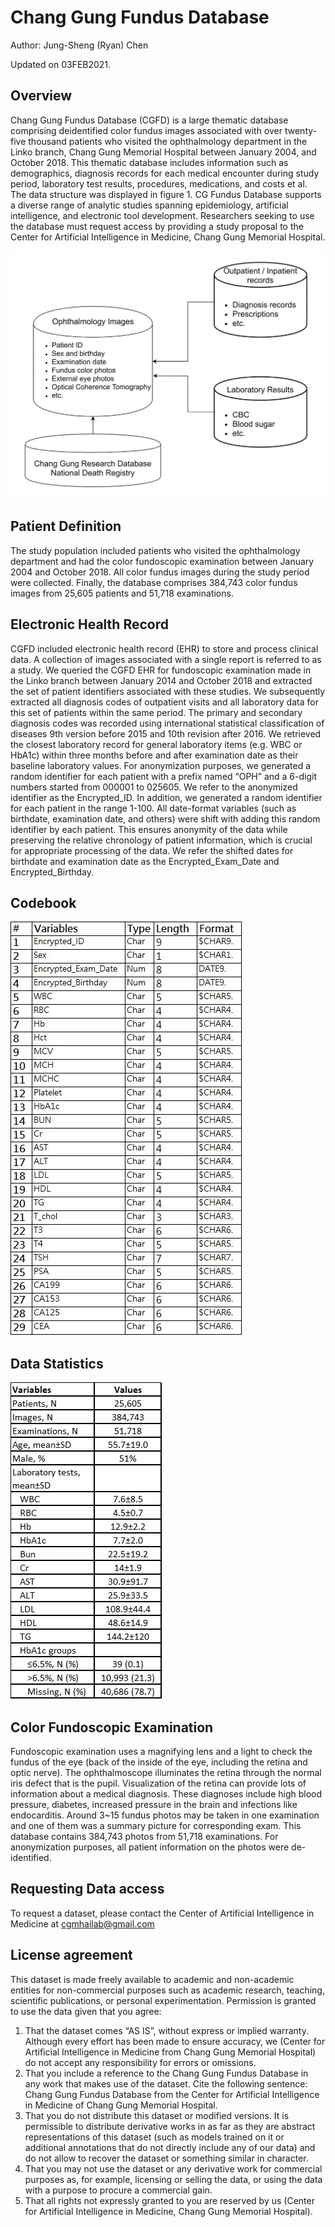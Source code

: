 # Chang Gung Fundus Database
Author: Jung-Sheng (Ryan) Chen

Updated on 03FEB2021.

## Overview
Chang Gung Fundus Database (CGFD) is a large thematic database comprising deidentified color fundus images associated with over twenty-five thousand patients who visited the ophthalmology department in the Linko branch, Chang Gung Memorial Hospital between January 2004, and October 2018. This thematic database includes information such as demographics, diagnosis records for each medical encounter during study period, laboratory test results, procedures, medications, and costs et al. The data structure was displayed in figure 1.
CG Fundus Database supports a diverse range of analytic studies spanning epidemiology, artificial intelligence, and electronic tool development. 
Researchers seeking to use the database must request access by providing a study proposal to the Center for Artificial Intelligence in Medicine, Chang Gung Memorial Hospital.

 
![Figure 1. The Data Structure of CG Fundus Database.](https://github.com/JSChen0404/Chang-Gung-Fundus-Database/blob/main/CG-Fundus-Database.png)

## Patient Definition
The study population included patients who visited the ophthalmology department and had the color fundoscopic examination between January 2004 and October 2018. All color fundus images during the study period were collected. Finally, the database comprises 384,743 color fundus images from 25,605 patients and 51,718 examinations.

## Electronic Health Record
CGFD included electronic health record (EHR) to store and process clinical data. A collection of images associated with a single report is referred to as a study. We queried the CGFD EHR for fundoscopic examination made in the Linko branch between January 2014 and October 2018 and extracted the set of patient identifiers associated with these studies. We subsequently extracted all diagnosis codes of outpatient visits and all laboratory data for this set of patients within the same period. The primary and secondary diagnosis codes was recorded using international statistical classification of diseases 9th version before 2015 and 10th revision after 2016. We retrieved the closest laboratory record for general laboratory items (e.g. WBC or HbA1c) within three months before and after examination date as their baseline laboratory values.
For anonymization purposes, we generated a random identifier for each patient with a prefix named “OPH” and a 6-digit numbers started from 000001 to 025605. We refer to the anonymized identifier as the Encrypted_ID. In addition, we generated a random identifier for each patient in the range 1-100. All date-format variables (such as birthdate, examination date, and others) were shift with adding this random identifier by each patient. This ensures anonymity of the data while preserving the relative chronology of patient information, which is crucial for appropriate processing of the data. We refer the shifted dates for birthdate and examination date as the Encrypted_Exam_Date and Encrypted_Birthday.

## Codebook
![Table 1. Codebook.](https://github.com/JSChen0404/Chang-Gung-Fundus-Database/blob/main/Codebook.jpg)

## Data Statistics
![Table 2. Data Statistics.](https://github.com/JSChen0404/Chang-Gung-Fundus-Database/blob/main/data%20stat.jpg)

## Color Fundoscopic Examination
Fundoscopic examination uses a magnifying lens and a light to check the fundus of the eye (back of the inside of the eye, including the retina and optic nerve). The ophthalmoscope illuminates the retina through the normal iris defect that is the pupil. Visualization of the retina can provide lots of information about a medical diagnosis. These diagnoses include high blood pressure, diabetes, increased pressure in the brain and infections like endocarditis. Around 3~15 fundus photos may be taken in one examination and one of them was a summary picture for corresponding exam. This database contains 384,743 photos from 51,718 examinations. For anonymization purposes, all patient information on the photos were de-identified. 



## Requesting Data access
To request a dataset, please contact the Center of Artificial Intelligence in Medicine at cgmhailab@gmail.com

## License agreement
This dataset is made freely available to academic and non-academic entities for non-commercial purposes such as academic research, teaching, scientific publications, or personal experimentation. Permission is granted to use the data given that you agree:

1. That the dataset comes “AS IS”, without express or implied warranty. Although every effort has been made to ensure accuracy, we (Center for Artificial Intelligence in Medicine from Chang Gung Memorial Hospital) do not accept any responsibility for errors or omissions.
2. That you include a reference to the Chang Gung Fundus Database in any work that makes use of the dataset. Cite the following sentence: Chang Gung Fundus Database from the Center for Artificial Intelligence in Medicine of Chang Gung Memorial Hospital.
3. That you do not distribute this dataset or modified versions. It is permissible to distribute derivative works in as far as they are abstract representations of this dataset (such as models trained on it or additional annotations that do not directly include any of our data) and do not allow to recover the dataset or something similar in character.
4. That you may not use the dataset or any derivative work for commercial purposes as, for example, licensing or selling the data, or using the data with a purpose to procure a commercial gain.
5. That all rights not expressly granted to you are reserved by us (Center for Artificial Intelligence in Medicine, Chang Gung Memorial Hospital).


